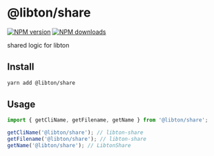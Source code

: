 # @libton/share

[![NPM version](https://badgen.net/npm/v/@libton/share)](https://npmjs.com/package/@libton/share)
[![NPM downloads](https://badgen.net/npm/dm/@libton/share)](https://npmjs.com/package/@libton/share)

shared logic for libton

## Install

```bash
yarn add @libton/share
```

## Usage

```js
import { getCliName, getFilename, getName } from '@libton/share';

getCliName('@libton/share'); // libton-share
getFilename('@libton/share'); // libton-share
getName('@libton/share'); // LibtonShare
```
